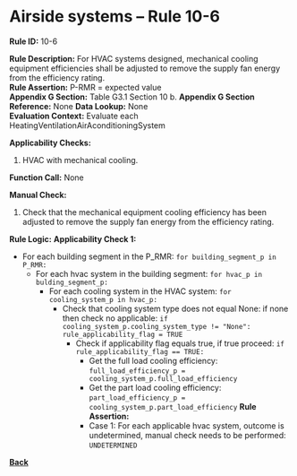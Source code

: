 # Airside systems – Rule 10-6

**Rule ID:** 10-6
 
**Rule Description:** For HVAC systems designed, mechanical cooling equipment efficiencies shall be adjusted to remove the supply fan energy from the efficiency rating.  
**Rule Assertion:** P-RMR = expected value                                           
**Appendix G Section:** Table G3.1 Section 10 b. 
**Appendix G Section Reference:** None
**Data Lookup:** None  
**Evaluation Context:** Evaluate each HeatingVentilationAirAconditioningSystem  

**Applicability Checks:** 

1. HVAC with mechanical cooling.

**Function Call:** None

**Manual Check:** 

 1. Check that the mechanical equipment cooling efficiency has been adjusted to remove the supply fan energy from the efficiency rating. 

**Rule Logic:**
**Applicability Check 1:** 
- For each building segment in the P_RMR: `for building_segment_p in P_RMR:`
    - For each hvac system in the building segment: `for hvac_p in bulding_segment_p:`
        - For each cooling system in the HVAC system: `for cooling_system_p in hvac_p:`
            - Check that cooling system type does not equal None: if none then check no applicable: `if cooling_system_p.cooling_system_type != "None": rule_applicability_flag = TRUE`
                - Check if applicability flag equals true, if true proceed: `if rule_applicability_flag == TRUE:`
                    - Get the full load cooling efficiency: `full_load_efficiency_p = cooling_system_p.full_load_efficiency`
                    - Get the part load cooling efficiency: `part_load_efficiency_p = cooling_system_p.part_load_efficiency`
                    **Rule Assertion:**
                    - Case 1: For each applicable hvac system, outcome is undetermined, manual check needs to be performed: `UNDETERMINED` 

 **[Back](../_toc.md)**
